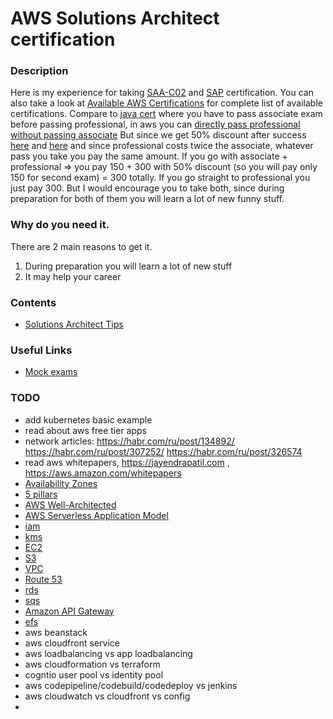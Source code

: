 # AWS Solutions Architect certification


### Description
Here is my experience for taking [SAA-C02](https://aws.amazon.com/certification/certified-solutions-architect-associate) and [SAP](https://aws.amazon.com/certification/certified-solutions-architect-professional) certification.
You can also take a look at [Available AWS Certifications](https://aws.amazon.com/certification) for complete list of available certifications.
Compare to [java cert](https://github.com/dgaydukov/cert-ocpjp11) where you have to pass associate exam before passing professional, in aws you can 
[directly pass professional without passing associate](https://aws.amazon.com/about-aws/whats-new/2018/10/announcing-more-flexibility-for-aws-certification-exams) 
But since we get 50% discount after success [here](https://aws.amazon.com/certification/benefits/) 
and [here](https://aws.amazon.com/about-aws/whats-new/2019/02/new-aws-certification-policies-offer-more-choices-flexibility/) and since professional costs twice the associate, whatever pass you take you pay the same amount.
If you go with associate + professional => you pay 150 + 300 with 50% discount (so you will pay only 150 for second exam) = 300 totally. 
If you go straight to professional you just pay 300. But I would encourage you to take both, since during preparation for both of them you will learn a lot of new funny stuff.


### Why do you need it.
There are 2 main reasons to get it.
1. During preparation you will learn a lot of new stuff
2. It may help your career


### Contents
* [Solutions Architect Tips](https://github.com/dgaydukov/cert-aws-sa/blob/master/files/sa.md)


### Useful Links
* [Mock exams](https://www.whizlabs.com/aws-solutions-architect-associate)


### TODO
* add kubernetes basic example
* read about aws free tier apps
* network articles: https://habr.com/ru/post/134892/  https://habr.com/ru/post/307252/ https://habr.com/ru/post/326574
* read aws whitepapers,  https://jayendrapatil.com , https://aws.amazon.com/whitepapers
* [Availability Zones](https://docs.aws.amazon.com/AWSEC2/latest/UserGuide/using-regions-availability-zones.html)
* [5 pillars](https://aws.amazon.com/blogs/apn/the-5-pillars-of-the-aws-well-architected-framework)
* [AWS Well-Architected](https://aws.amazon.com/architecture/well-architected)
* [AWS Serverless Application Model](https://aws.amazon.com/serverless/sam/)
* [iam](https://aws.amazon.com/iam/faqs/)
* [kms](https://aws.amazon.com/kms/)
* [EC2](https://aws.amazon.com/ec2/faqs)
* [S3](https://aws.amazon.com/s3/faqs)
* [VPC](https://aws.amazon.com/vpc/faqs)
* [Route 53](https://aws.amazon.com/route53/faqs)
* [rds](https://aws.amazon.com/rds/faqs)
* [sqs](https://aws.amazon.com/sqs/faqs)
* [Amazon API Gateway](https://aws.amazon.com/api-gateway)
* [efs](https://aws.amazon.com/efs/faq/)
* aws beanstack
* aws cloudfront service
* aws loadbalancing vs app loadbalancing
* aws cloudformation vs terraform
* cogntio user pool vs identity pool
* aws codepipeline/codebuild/codedeploy vs jenkins
* aws cloudwatch vs cloudfront vs config
* 